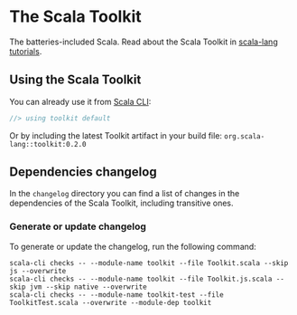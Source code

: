# The Scala Toolkit
The batteries-included Scala. Read about the Scala Toolkit in [scala-lang tutorials](https://docs.scala-lang.org/toolkit/introduction.html).

## Using the Scala Toolkit

You can already use it from [Scala CLI](https://scala-cli.virtuslab.org/):
```scala
//> using toolkit default
```

Or by including the latest Toolkit artifact in your build file: `org.scala-lang::toolkit:0.2.0`

## Dependencies changelog
In the `changelog` directory you can find a list of changes in the dependencies of the Scala Toolkit, including transitive ones.

### Generate or update changelog
To generate or update the changelog, run the following command:
```shell
scala-cli checks -- --module-name toolkit --file Toolkit.scala --skip js --overwrite
scala-cli checks -- --module-name toolkit --file Toolkit.js.scala --skip jvm --skip native --overwrite
scala-cli checks -- --module-name toolkit-test --file ToolkitTest.scala --overwrite --module-dep toolkit
```
